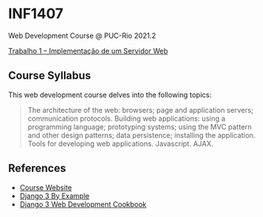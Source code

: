 # INF1407
Web Development Course @ PUC-Rio 2021.2

[Trabalho 1 – Implementação de um Servidor Web](https://github.com/pedrochamberlain/INF1407/tree/main/trab1)

## Course Syllabus
This web development course delves into the following topics: 
> The architecture of the web: browsers; page and application servers; communication protocols. Building web applications: using a programming language; prototyping systems; using the MVC pattern and other design patterns; data persistence; installing the application. Tools for developing web applications. Javascript. AJAX.

## References
- [Course Website](https://cursos.meslin.com.br/home/Programao-para-a-Web)
- [Django 3 By Example](https://www.packtpub.com/product/django-3-by-example-third-edition/9781838981952)
- [Django 3 Web Development Cookbook](https://www.packtpub.com/product/django-3-web-development-cookbook-fourth-edition/9781838987428)